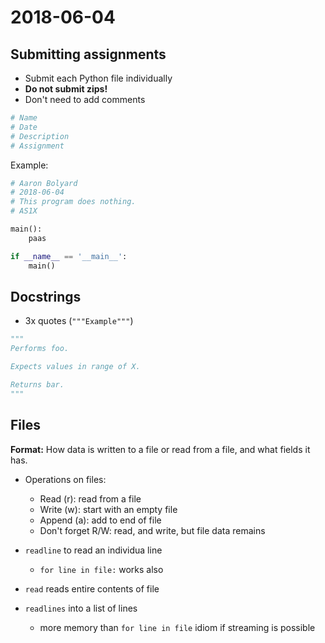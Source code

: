 # 2018-06-04

## Submitting assignments
* Submit each Python file individually
* **Do not submit zips!**
* Don't need to add comments

```py
# Name
# Date
# Description
# Assignment
```

Example:

```py
# Aaron Bolyard
# 2018-06-04
# This program does nothing.
# AS1X

main():
	paas

if __name__ == '__main__':
	main()
```

## Docstrings

* 3x quotes (`"""Example"""`)
```py
"""
Performs foo.

Expects values in range of X.

Returns bar.
"""
```

## Files
**Format:** How data is written to a file or read from a file,
            and what fields it has.

* Operations on files:
	* Read (r): read from a file
	* Write (w): start with an empty file
	* Append (a): add to end of file
	* Don't forget R/W: read, and write, but file data remains

* `readline` to read an individua line
	* `for line in file:` works also
* `read` reads entire contents of file
* `readlines` into a list of lines
	* more memory than `for line in file` idiom if streaming is
	  possible
